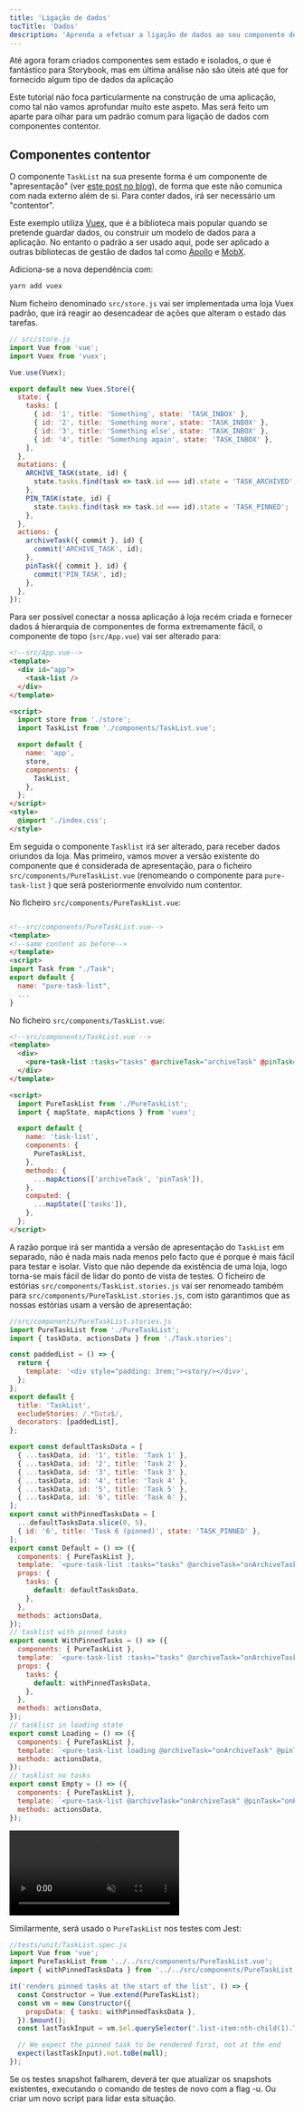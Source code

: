 ```yaml
---
title: 'Ligação de dados'
tocTitle: 'Dados'
description: 'Aprenda a efetuar a ligação de dados ao seu componente de interface de usuário'
---
```


Até agora foram criados componentes sem estado e isolados, o que é fantástico para Storybook, mas em última análise não são úteis até que for fornecido algum tipo de dados da aplicação

Este tutorial não foca particularmente na construção de uma aplicação, como tal não vamos aprofundar muito este aspeto. Mas será feito um aparte para olhar para um padrão comum para ligação de dados com componentes contentor.

## Componentes contentor

O componente `TaskList` na sua presente forma é um componente de "apresentação" (ver [este post no blog](https://medium.com/@dan_abramov/smart-and-dumb-components-7ca2f9a7c7d0)), de forma que este não comunica com nada externo além de si.
Para conter dados, irá ser necessário um "contentor".

Este exemplo utiliza [Vuex](https://vuex.vuejs.org), que é a biblioteca mais popular quando se pretende guardar dados, ou construir um modelo de dados para a aplicação.
No entanto o padrão a ser usado aqui, pode ser aplicado a outras bibliotecas de gestão de dados tal como [Apollo](https://www.apollographql.com/client/) e [MobX](https://mobx.js.org/).

Adiciona-se a nova dependência com:

```bash
yarn add vuex
```

Num ficheiro denominado `src/store.js` vai ser implementada uma loja Vuex padrão, que irá reagir ao desencadear de ações que alteram o estado das tarefas.

```javascript
// src/store.js
import Vue from 'vue';
import Vuex from 'vuex';

Vue.use(Vuex);

export default new Vuex.Store({
  state: {
    tasks: [
      { id: '1', title: 'Something', state: 'TASK_INBOX' },
      { id: '2', title: 'Something more', state: 'TASK_INBOX' },
      { id: '3', title: 'Something else', state: 'TASK_INBOX' },
      { id: '4', title: 'Something again', state: 'TASK_INBOX' },
    ],
  },
  mutations: {
    ARCHIVE_TASK(state, id) {
      state.tasks.find(task => task.id === id).state = 'TASK_ARCHIVED';
    },
    PIN_TASK(state, id) {
      state.tasks.find(task => task.id === id).state = 'TASK_PINNED';
    },
  },
  actions: {
    archiveTask({ commit }, id) {
      commit('ARCHIVE_TASK', id);
    },
    pinTask({ commit }, id) {
      commit('PIN_TASK', id);
    },
  },
});
```

Para ser possível conectar a nossa aplicação á loja recém criada e fornecer dados á hierarquia de componentes de forma extremamente fácil, o componente de topo (`src/App.vue`) vai ser alterado para:

```html
<!--src/App.vue-->
<template>
  <div id="app">
    <task-list />
  </div>
</template>

<script>
  import store from './store';
  import TaskList from './components/TaskList.vue';

  export default {
    name: 'app',
    store,
    components: {
      TaskList,
    },
  };
</script>
<style>
  @import './index.css';
</style>
```

Em seguida o componente `Tasklist` irá ser alterado, para receber dados oriundos da loja.
Mas primeiro, vamos mover a versão existente do componente que é considerada de apresentação, para o ficheiro `src/components/PureTaskList.vue` (renomeando o componente para `pure-task-list` ) que será posteriormente envolvido num contentor.

No ficheiro `src/components/PureTaskList.vue`:

```html

<!--src/components/PureTaskList.vue-->
<template>
<!--same content as before-->
</template>
<script>
import Task from "./Task";
export default {
  name: "pure-task-list",
  ...
}
```

No ficheiro `src/components/TaskList.vue`:

```html
<!--src/components/TaskList.vue`-->
<template>
  <div>
    <pure-task-list :tasks="tasks" @archiveTask="archiveTask" @pinTask="pinTask" />
  </div>
</template>

<script>
  import PureTaskList from './PureTaskList';
  import { mapState, mapActions } from 'vuex';

  export default {
    name: 'task-list',
    components: {
      PureTaskList,
    },
    methods: {
      ...mapActions(['archiveTask', 'pinTask']),
    },
    computed: {
      ...mapState(['tasks']),
    },
  };
</script>
```

A razão porque irá ser mantida a versão de apresentação do `TaskList` em separado, não é nada mais nada menos pelo facto que é porque é mais fácil para testar e isolar. Visto que não depende da existência de uma loja, logo torna-se mais fácil de lidar do ponto de vista de testes. O ficheiro de estórias `src/components/TaskList.stories.js` vai ser renomeado também para `src/components/PureTaskList.stories.js`, com isto garantimos que as nossas estórias usam a versão de apresentação:

```javascript
//src/components/PureTaskList.stories.js
import PureTaskList from './PureTaskList';
import { taskData, actionsData } from './Task.stories';

const paddedList = () => {
  return {
    template: '<div style="padding: 3rem;"><story/></div>',
  };
};
export default {
  title: 'TaskList',
  excludeStories: /.*Data$/,
  decorators: [paddedList],
};

export const defaultTasksData = [
  { ...taskData, id: '1', title: 'Task 1' },
  { ...taskData, id: '2', title: 'Task 2' },
  { ...taskData, id: '3', title: 'Task 3' },
  { ...taskData, id: '4', title: 'Task 4' },
  { ...taskData, id: '5', title: 'Task 5' },
  { ...taskData, id: '6', title: 'Task 6' },
];
export const withPinnedTasksData = [
  ...defaultTasksData.slice(0, 5),
  { id: '6', title: 'Task 6 (pinned)', state: 'TASK_PINNED' },
];
export const Default = () => ({
  components: { PureTaskList },
  template: `<pure-task-list :tasks="tasks" @archiveTask="onArchiveTask" @pinTask="onPinTask"/>`,
  props: {
    tasks: {
      default: defaultTasksData,
    },
  },
  methods: actionsData,
});
// tasklist with pinned tasks
export const WithPinnedTasks = () => ({
  components: { PureTaskList },
  template: `<pure-task-list :tasks="tasks" @archiveTask="onArchiveTask" @pinTask="onPinTask"/>`,
  props: {
    tasks: {
      default: withPinnedTasksData,
    },
  },
  methods: actionsData,
});
// tasklist in loading state
export const Loading = () => ({
  components: { PureTaskList },
  template: `<pure-task-list loading @archiveTask="onArchiveTask" @pinTask="onPinTask"/>`,
  methods: actionsData,
});
// tasklist no tasks
export const Empty = () => ({
  components: { PureTaskList },
  template: `<pure-task-list @archiveTask="onArchiveTask" @pinTask="onPinTask"/>`,
  methods: actionsData,
});
```

<video autoPlay muted playsInline loop>
  <source
    src="/intro-to-storybook/finished-tasklist-states.mp4"
    type="video/mp4"
  />
</video>

Similarmente, será usado o `PureTaskList` nos testes com Jest:

```js
//tests/unit/TaskList.spec.js
import Vue from 'vue';
import PureTaskList from '../../src/components/PureTaskList.vue';
import { withPinnedTasksData } from '../../src/components/PureTaskList.stories';

it('renders pinned tasks at the start of the list', () => {
  const Constructor = Vue.extend(PureTaskList);
  const vm = new Constructor({
    propsData: { tasks: withPinnedTasksData },
  }).$mount();
  const lastTaskInput = vm.$el.querySelector('.list-item:nth-child(1).TASK_PINNED');

  // We expect the pinned task to be rendered first, not at the end
  expect(lastTaskInput).not.toBe(null);
});
```

<div class="aside">Se os testes snapshot falharem, deverá ter que atualizar os snapshots existentes, executando o comando de testes de novo com a flag -u. Ou criar um novo script para lidar esta situação.</div>
